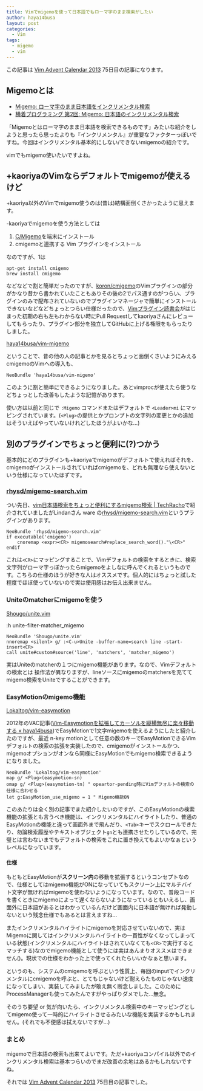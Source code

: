 ```yaml
---
title: Vimでmigemoを使って日本語でもローマ字のまま検索がしたい
author: haya14busa
layout: post
categories:
  - Vim
tags:
  - migemo
  - vim
---
```

この記事は [Vim Advent Calendar 2013][1] 75日目の記事になります。

## Migemoとは

*   [Migemo: ローマ字のまま日本語をインクリメンタル検索][2]
*   [横着プログラミング 第2回: Migemo: 日本語のインクリメンタル検索][3]

「Migemoとはローマ字のまま日本語を検索できるものです」みたいな紹介をしようと思ったら思ったよりも『インクリメンタル』が重要なファクターっぽいですね。今回はインクリメンタル基本的にしない/できないmigemoの紹介です。

vimでもmigemo使いたいですよね。

## +kaoriyaのVimならデフォルトでmigemoが使えるけど

+kaoriya以外のVimでmigemo使うのは(昔は)結構面倒くさかったように思えます。

-kaoriyaでmigemoを使う方法としては

1.  [C/Migemo][4]を端末にインストール
2.  cmigemoと連携する Vim プラグインをインストール

なのですが、1は

    apt-get install cmigemo
    brew install cmigemo
    

などなどで割と簡単だったのですが、[koron/cmigemo][5]のVimプラグインの部分がかなり昔から書かれていたこともありその後の2でパス通すのがつらい、プラグインのみで配布されていないのでプラグインマネージャで簡単にインストールできないなどなどちょっとつらい仕様だったので、[Vimプラグイン読書会][6]がはじまった初期の右も左もわからない時にPull Requestしてkaoriyaさんにレビューしてもらったり、プラグイン部分を独立してGitHubに上げる権限をもらったりしました。

[haya14busa/vim-migemo][7]

ということで、昔の他の人の記事とかを見るとちょっと面倒くさいようにみえるcmigemoのVimへの導入も、

    NeoBundle 'haya14busa/vim-migemo'
    

このように割と簡単にできるようになりました。あとvimprocが使えたら使うなどちょっとした改善もしたような記憶があります。

使い方は以前と同じで `:Migemo` コマンドまたはデフォルトで `<Leader>mi` にマッピングされています。(`<Plug>`の提供とかプロンプトの文字列の変更とかの追加はそういえばやっていないけれどしたほうがよいかな&#8230;)

## 別のプラグインでちょっと便利に(?)つかう

基本的にどのプラグインも+kaoriyaでmigemoがデフォルトで使えればそれを、cmigemoがインストールされていればcmigemoを、どれも無理なら使えないという仕様になっていたはずです。

### [rhysd/migemo-search.vim][8]

つい先日、[vim日本語検索をちょっと便利にするmigemo検索 | TechRacho][9]で紹介されていましたがLindanさん ware の[rhysd/migemo-search.vim][8]というプラグインがあります。

    NeoBundle 'rhysd/migemo-search.vim'
    if executable('cmigemo')
        cnoremap <expr><CR> migemosearch#replace_search_word()."\<CR>"
    endif
    

これは`<CR>`にマッピングすることで、Vimデフォルトの検索をするときに、検索文字列がローマ字っぽかったらmigemoをよしなに呼んでくれるというものです。こちらの仕様のほうが好きな人はオススメです。個人的にはちょっと試した程度でほぼ使っていないので実は使用感はお伝え出来ません。

### Uniteのmatcherにmigemoを使う

[Shougo/unite.vim][10]

:h unite-filter-matcher_migemo

    NeoBundle 'Shougo/unite.vim'
    nnoremap <silent> g/ :<C-u>Unite -buffer-name=search line -start-insert<CR>
    call unite#custom#source('line', 'matchers', 'matcher_migemo')
    

実はUniteのmatcherの１つにmigemo機能があります。なので、Vimデフォルトの検索とは 操作法が異なりますが、lineソースにmigemoのmatchersを充ててmigemo検索をUniteですることができます。

### EasyMotionのmigemo機能

[Lokaltog/vim-easymotion][11]

2012年のVAC記事([Vim-Easymotionを拡張してカーソルを縦横無尽に楽々移動する « haya14busa][12])でEasyMotionで1文字migemoを使えるようにしたと紹介したのですが、最近 n-key motionとして任意の数のキーでEasyMotionできるVimデフォルトの検索の拡張を実装したので、cmigemoがインストールかつ、migemoオプションがオンなら同様にEasyMotionでもmigemo検索できるようになりました。

    NeoBundle 'Lokaltog/vim-easymotion'
    map g/ <Plug>(easymotion-sn)
    omap g/ <Plug>(easymotion-tn) " opeartor-pending時にVimデフォルトの検索の仕様に合わせる
    let g:EasyMotion_use_migemo = 1 " Migemo機能ON
    

このあたりは全く別の記事でまた紹介したいのですが、このEasyMotionの検索機能の拡張とも言うべき機能は、インクリメンタルにハイライトしたり、普通のEasyMotionの機能と違って画面外まで飛んだり、`<Tab>`キーでスクロールできたり、勿論検索履歴やテキストオブジェクト`gn`とも連携させたりしているので、完璧とは言わないまでもデフォルトの検索をこれに置き換えてもよいかなぁというレベルになっています。

#### 仕様

もともとEasyMotionが**スクリーン内**の移動を拡張するというコンセプトなので、仕様としてはmigemo機能がONになっていてもスクリーン上にマルチバイト文字が無ければmigemoを使わないようになっています。なので、普段コードを書くときにmigemoによって遅くならないようになっているともいえるし、画面外に日本語があるとはわかっているんだけど画面内に日本語が無ければ発動しないという残念仕様でもあるとは言えますね&#8230;

またインクリメンタルハイライトにmigemoを対応させていないので、実はMigemoに関してはインクリメンタルハイライトの一貫性がなくなってしまっている状態(インクリメンタルにハイライトはされていなくても`<CR>`で実行するとマッチする)なのでmigemo機能として使うには実はあんまりオススメはできません()。現状での仕様をわかった上で使ってくれたらいいかなぁと思います。

というのも、システムのcmigemoを呼ぶという性質上、毎回のinputでインクリメンタルにcmigemoを呼ぶと、とてもじゃないけど耐えらたものじゃない速度になってしまい、実装してみましたが敢え無く断念しました。このためにProcessManagerも使ってみたんですがやっぱりダメでした&#8230;無念。

そのうち要望 or 気が向いたら、インクリメンタル検索中のキーマッピングとしてmigemo使って一時的にハイライトさせるみたいな機能を実装するかもしれません。(それでも不便感は拭えないですが&#8230;)

### まとめ

migemoで日本語の検索も出来てよいです。ただ+kaoriyaコンパイル以外でのインクリメンタル検索は基本つらいのでまだ改善の余地はあるかもしれないですね。

それでは [Vim Advent Calendar 2013][1] 75日目の記事でした。

 [1]: http://atnd.org/events/45072
 [2]: http://0xcc.net/migemo/
 [3]: http://0xcc.net/unimag/2/
 [4]: http://www.kaoriya.net/software/cmigemo/
 [5]: https://github.com/koron/cmigemo
 [6]: http://haya14busa.github.io/reading-vimplugin/
 [7]: https://github.com/haya14busa/vim-migemo
 [8]: https://github.com/rhysd/migemo-search.vim
 [9]: http://techracho.bpsinc.jp/yamasita-taisuke/2014_02_06/15331
 [10]: https://github.com/Shougo/unite.vim
 [11]: https://github.com/Lokaltog/vim-easymotion
 [12]: http://haya14busa.com/vim-lazymotion-on-speed/
